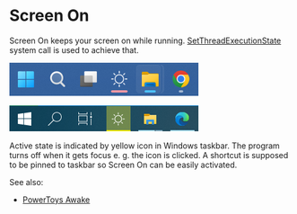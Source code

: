# Screen On
Screen On keeps your screen on while running. [SetThreadExecutionState](https://docs.microsoft.com/en-us/windows/win32/api/winbase/nf-winbase-setthreadexecutionstate) system call is used to achieve that.

![](assets/screenshot_win11.png)

![](assets/screenshot.png)

Active state is indicated by yellow icon in Windows taskbar. The program turns off when it gets focus e. g. the icon is clicked. A shortcut is supposed to be pinned to taskbar so Screen On can be easily activated.

See also:
* [PowerToys Awake](https://docs.microsoft.com/en-us/windows/powertoys/awake)
